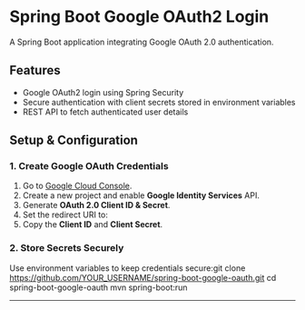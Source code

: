 # Spring Boot Google OAuth2 Login

A Spring Boot application integrating Google OAuth 2.0 authentication.

## Features
- Google OAuth2 login using Spring Security
- Secure authentication with client secrets stored in environment variables
- REST API to fetch authenticated user details

## Setup & Configuration

### 1. Create Google OAuth Credentials
1. Go to [Google Cloud Console](https://console.cloud.google.com/).
2. Create a new project and enable **Google Identity Services** API.
3. Generate **OAuth 2.0 Client ID & Secret**.
4. Set the redirect URI to:
5. Copy the **Client ID** and **Client Secret**.

### 2. Store Secrets Securely
Use environment variables to keep credentials secure:git clone https://github.com/YOUR_USERNAME/spring-boot-google-oauth.git
cd spring-boot-google-oauth
mvn spring-boot:run

---
